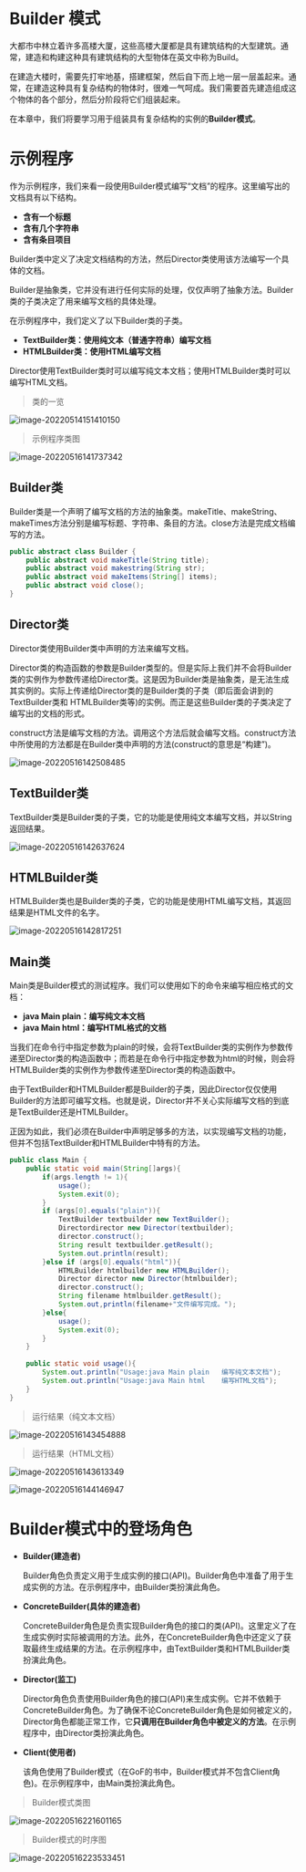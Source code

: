 # Builder 模式

大都市中林立着许多高楼大厦，这些高楼大厦都是具有建筑结构的大型建筑。通常，建造和构建这种具有建筑结构的大型物体在英文中称为Build。

在建造大楼时，需要先打牢地基，搭建框架，然后自下而上地一层一层盖起来。通常，在建造这种具有复杂结构的物体时，很难一气呵成。我们需要首先建造组成这个物体的各个部分，然后分阶段将它们组装起来。

在本章中，我们将要学习用于组装具有复杂结构的实例的**Builder模式**。

# 示例程序

作为示例程序，我们来看一段使用Builder模式编写“文档”的程序。这里编写出的文档具有以下结构。

- **含有一个标题**
- **含有几个字符串**
- **含有条目项目**

Builder类中定义了决定文档结构的方法，然后Director类使用该方法编写一个具体的文档。

Builder是抽象类，它并没有进行任何实际的处理，仅仅声明了抽象方法。Builder类的子类决定了用来编写文档的具体处理。

在示例程序中，我们定义了以下Builder类的子类。

- **TextBuilder类：使用纯文本（普通字符串）编写文档**
- **HTMLBuilder类：使用HTML编写文档**

Director使用TextBuilder类时可以编写纯文本文档；使用HTMLBuilder类时可以编写HTML文档。

> 类的一览

![image-20220514151410150](image/image-20220514151410150.png ":size=80%")

> 示例程序类图

![image-20220516141737342](image/image-20220516141737342.png ":size=75%")

## Builder类

Builder类是一个声明了编写文档的方法的抽象类。makeTitle、makeString、makeTimes方法分别是编写标题、字符串、条目的方法。close方法是完成文档编写的方法。

```java
public abstract class Builder {
    public abstract void makeTitle(String title);
    public abstract void makestring(String str);
    public abstract void makeItems(String[] items);
    public abstract void close();
}
```

## Director类

Director类使用Builder类中声明的方法来编写文档。

Director类的构造函数的参数是Builder类型的。但是实际上我们并不会将Builder类的实例作为参数传递给Director类。这是因为Builder类是抽象类，是无法生成其实例的。实际上传递给Director类的是Builder类的子类（即后面会讲到的TextBuilder类和
HTMLBuilder类等)的实例。而正是这些Builder类的子类决定了编写出的文档的形式。

construct方法是编写文档的方法。调用这个方法后就会编写文档。construct方法中所使用的方法都是在Builder类中声明的方法(construct的意思是“构建”)。

![image-20220516142508485](image/image-20220516142508485.png ":size=80%")

## TextBuilder类

TextBuilder类是Builder类的子类，它的功能是使用纯文本编写文档，并以String返回结果。

![image-20220516142637624](image/image-20220516142637624.png ":size=80%")

## HTMLBuilder类

HTMLBuilder类也是Builder类的子类，它的功能是使用HTML编写文档，其返回结果是HTML文件的名字。

![image-20220516142817251](image/image-20220516142817251.png ":size=80%")

## Main类

Main类是Builder模式的测试程序。我们可以使用如下的命令来编写相应格式的文档：

- **java Main plain：编写纯文本文档**
- **java Main html：编写HTML格式的文档**

当我们在命令行中指定参数为plain的时候，会将TextBuilder类的实例作为参数传递至Director类的构造函数中；而若是在命令行中指定参数为html的时候，则会将HTMLBuilder类的实例作为参数传递至Director类的构造函数中。

由于TextBuilder和HTMLBuilder都是Builder的子类，因此Director仅仅使用Builder的方法即可编写文档。也就是说，Director并不关心实际编写文档的到底是TextBuilder还是HTMLBuilder。

正因为如此，我们必须在Builder中声明足够多的方法，以实现编写文档的功能，但并不包括TextBuilder和HTMLBuilder中特有的方法。

```java
public class Main {
    public static void main(String[]args){
        if(args.length != 1){
            usage();
            System.exit(0);
        }
        if (args[0].equals("plain")){
            TextBuilder textbuilder new TextBuilder();
            Directordirector new Director(textbuilder);
            director.construct();
            String result textbuilder.getResult();
            System.out.println(result);
        }else if (args[0].equals("html")){
            HTMLBuilder htmlbuilder new HTMLBuilder();
            Director director new Director(htmlbuilder);
            director.construct();
            String filename htmlbuilder.getResult();
            System.out,println(filename+"文件编写完成。");
        }else{
            usage();
            System.exit(0);
        }
    }
    
    public static void usage(){
        System.out.println("Usage:java Main plain	编写纯文本文档");
        System.out.println("Usage:java Main html	编写HTML文档");
    }
}
```

> 运行结果（纯文本文档）

 ![image-20220516143454888](image/image-20220516143454888.png ":size=40%")

> 运行结果（HTML文档）

 ![image-20220516143613349](image/image-20220516143613349.png ":size=50%")

![image-20220516144146947](image/image-20220516144146947.png ":size=70%")

# Builder模式中的登场角色

- **Builder(建造者)**

  Builder角色负责定义用于生成实例的接口(API)。Builder角色中准备了用于生成实例的方法。在示例程序中，由Builder类扮演此角色。

- **ConcreteBuilder(具体的建造者)**

  ConcreteBuilder角色是负责实现Builder角色的接口的类(API)。这里定义了在生成实例时实际被调用的方法。此外，在ConcreteBuilder角色中还定义了获取最终生成结果的方法。在示例程序中，由TextBuilder类和HTMLBuilder类扮演此角色。

- **Director(监工)**

  Director角色负责使用Builder角色的接口(API)来生成实例。它并不依赖于ConcreteBuilder角色。为了确保不论ConcreteBuilder角色是如何被定义的，Director角色都能正常工作，它**只调用在Builder角色中被定义的方法**。在示例程序中，由Director类扮演此角色。

- **Client(使用者)**

  该角色使用了Builder模式（在GoF的书中，Builder模式并不包含Client角色)。在示例程序中，由Main类扮演此角色。

> Builder模式类图

![image-20220516221601165](image/image-20220516221601165.png ":size=70%") 

> Builder模式的时序图

![image-20220516223533451](image/image-20220516223533451.png ":size=70%")

